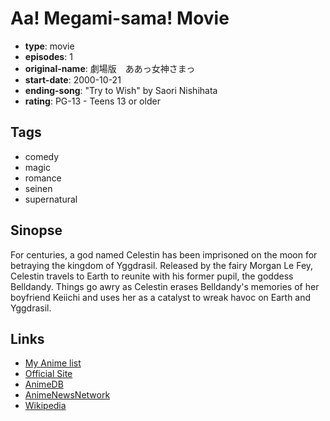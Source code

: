 # Aa! Megami-sama! Movie

-   **type**: movie
-   **episodes**: 1
-   **original-name**: 劇場版　ああっ女神さまっ
-   **start-date**: 2000-10-21
-   **ending-song**: "Try to Wish" by Saori Nishihata
-   **rating**: PG-13 - Teens 13 or older

## Tags

-   comedy
-   magic
-   romance
-   seinen
-   supernatural

## Sinopse

For centuries, a god named Celestin has been imprisoned on the moon for betraying the kingdom of Yggdrasil. Released by the fairy Morgan Le Fey, Celestin travels to Earth to reunite with his former pupil, the goddess Belldandy. Things go awry as Celestin erases Belldandy's memories of her boyfriend Keiichi and uses her as a catalyst to wreak havoc on Earth and Yggdrasil.

## Links

-   [My Anime list](https://myanimelist.net/anime/304/Aa_Megami-sama_Movie)
-   [Official Site](http://www.anime-int.com/works/goddess/movie/)
-   [AnimeDB](http://anidb.info/perl-bin/animedb.pl?show=anime&aid=206)
-   [AnimeNewsNetwork](http://www.animenewsnetwork.com/encyclopedia/anime.php?id=258)
-   [Wikipedia](http://en.wikipedia.org/wiki/Ah!_My_Goddess:_The_Movie)
